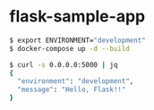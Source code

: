 # flask-sample-app

```sh
$ export ENVIRONMENT="development"
$ docker-compose up -d --build
```

```sh
$ curl -s 0.0.0.0:5000 | jq
{
  "environment": "development",
  "message": "Hello, Flask!!"
}
```
